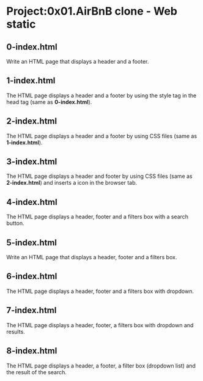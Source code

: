 # Project:0x01.AirBnB clone - Web static

## 0-index.html

Write an HTML page that displays a header and a footer.

## 1-index.html

The HTML page displays a header and a footer by using the style tag in the head tag (same as **0-index.html**).

## 2-index.html

The HTML page displays a header and a footer by using CSS files (same as **1-index.html**).

## 3-index.html

The HTML page displays a header and footer by using CSS files (same as **2-index.html**) and inserts a icon in the browser tab.

## 4-index.html

The HTML page displays a header, footer and a filters box with a search button.

## 5-index.html

Write an HTML page that displays a header, footer and a filters box.

## 6-index.html

The HTML page displays a header, footer and a filters box with dropdown.

## 7-index.html

The HTML page displays a header, footer, a filters box with dropdown and results.

## 8-index.html

The HTML page displays a header, a footer, a filter box (dropdown list) and the result of the search.

